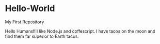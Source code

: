 # Hello-World
My First Repository
 
Hello Humans!!!I like Node.js and coffescript.
I have tacos on the moon and find them far superior to Earth tacos.
